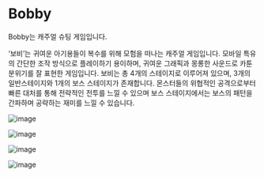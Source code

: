 # Bobby
Bobby는 캐주얼 슈팅 게임입니다.

‘보비’는 귀여운 아기용들이 복수를 위해 모험을 떠나는 캐주얼 게임입니다.
모바일 특유의 간단한 조작 방식으로 플레이하기 용이하며, 귀여운 그래픽과 몽롱한 사운드로 카툰 분위기를 잘 표현한 게임입니다.
보비는 총 4개의 스테이지로 이루어져 있으며, 3개의 일반스테이지와 1개의 보스 스테이지가 존재합니다.
몬스터들의 위협적인 공격으로부터 빠른 대처를 통해 전략적인 전투를  느낄 수 있으며
보스 스테이지에서는 보스의 패턴을 간파하며 공략하는 재미를 느낄 수 있습니다.

![image](https://user-images.githubusercontent.com/94959724/168874809-d0b823be-799c-49d1-9d8a-4d4f2afaf7b4.png)

![image](https://user-images.githubusercontent.com/94959724/168874897-c48b5fae-0284-46af-9ba2-11f384bd50bf.png)

![image](https://user-images.githubusercontent.com/94959724/168874970-106c725a-ec40-45fe-a063-66de757c016f.png)

![image](https://user-images.githubusercontent.com/94959724/168874944-f97b0218-3d7b-47e4-bc3a-1763a0256ac0.png)

